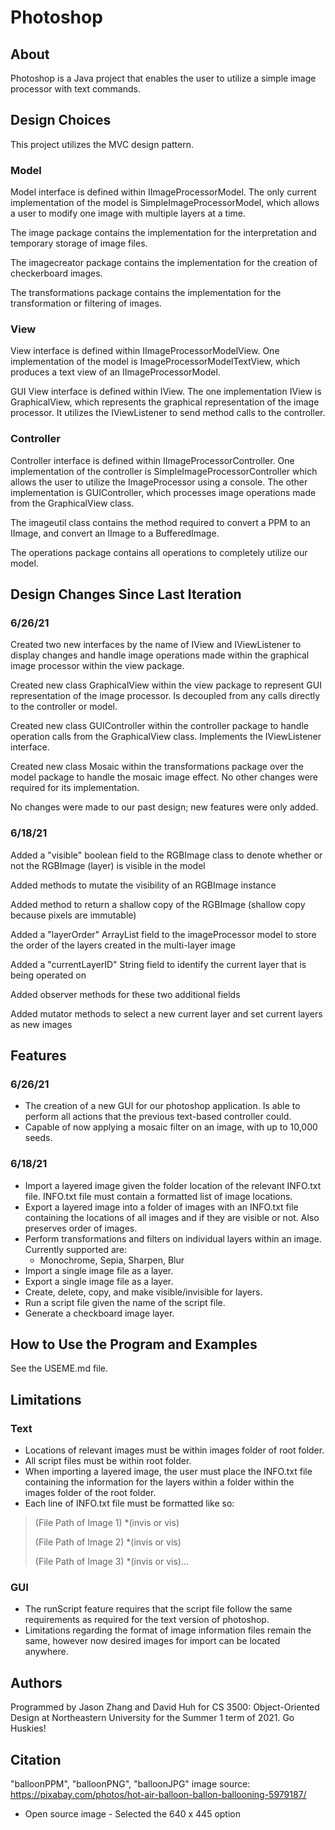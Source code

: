 # Photoshop

## About

Photoshop is a Java project that enables the user to utilize a simple image processor with text
commands.

## Design Choices

This project utilizes the MVC design pattern.

### Model

Model interface is defined within IImageProcessorModel. The only current implementation of the model
is SimpleImageProcessorModel, which allows a user to modify one image with multiple layers at a
time.

The image package contains the implementation for the interpretation and temporary storage of image
files.

The imagecreator package contains the implementation for the creation of checkerboard images.

The transformations package contains the implementation for the transformation or filtering of
images.

### View

View interface is defined within IImageProcessorModelView. One implementation of the
model is ImageProcessorModelTextView, which produces a text view of an IImageProcessorModel.

GUI View interface is defined within IView. The one implementation IView is GraphicalView, 
which represents the graphical representation of the image processor. It utilizes the IViewListener
to send method calls to the controller.

### Controller

Controller interface is defined within IImageProcessorController. One implementation of
the controller is SimpleImageProcessorController which allows the user to utilize the ImageProcessor
using a console. The other implementation is GUIController, which processes image operations made
from the GraphicalView class.

The imageutil class contains the method required to convert a PPM to an IImage, and convert an
IImage to a BufferedImage.

The operations package contains all operations to completely utilize our model.

## Design Changes Since Last Iteration

### 6/26/21

Created two new interfaces by the name of IView and IViewListener to display changes and
handle image operations made within the graphical image processor within the view package.

Created new class GraphicalView within the view package to represent GUI representation of 
the image processor. Is decoupled from any calls directly to the controller or model. 

Created new class GUIController within the controller package to handle operation calls from 
the GraphicalView class. Implements the IViewListener interface.

Created new class Mosaic within the transformations package over the model package to 
handle the mosaic image effect. No other changes were required for its implementation.

No changes were made to our past design; new features were only added.



### 6/18/21

Added a "visible" boolean field to the RGBImage class to denote whether or not the RGBImage (layer)
is visible in the model

Added methods to mutate the visibility of an RGBImage instance

Added method to return a shallow copy of the RGBImage (shallow copy because pixels are immutable)

Added a "layerOrder" ArrayList<String> field to the imageProcessor model to store the order of the
layers created in the multi-layer image

Added a "currentLayerID" String field to identify the current layer that is being operated on

Added observer methods for these two additional fields

Added mutator methods to select a new current layer and set current layers as new images

## Features

### 6/26/21
- The creation of a new GUI for our photoshop application. Is able to perform 
all actions that the previous text-based controller could.
- Capable of now applying a mosaic filter on an image, with up to 10,000 seeds.

### 6/18/21
- Import a layered image given the folder location of the relevant INFO.txt file. INFO.txt file must
  contain a formatted list of image locations.
- Export a layered image into a folder of images with an INFO.txt file containing the locations of
  all images and if they are visible or not. Also preserves order of images.
- Perform transformations and filters on individual layers within an image. Currently supported are:
    - Monochrome, Sepia, Sharpen, Blur
- Import a single image file as a layer.
- Export a single image file as a layer.
- Create, delete, copy, and make visible/invisible for layers.
- Run a script file given the name of the script file.
- Generate a checkboard image layer.

## How to Use the Program and Examples

See the USEME.md file.

## Limitations

### Text 
- Locations of relevant images must be within images folder of root folder.
- All script files must be within root folder.
- When importing a layered image, the user must place the INFO.txt file containing the information
  for the layers within a folder within the images folder of the root folder.
- Each line of INFO.txt file must be formatted like so:

> (File Path of Image 1) *(invis or vis)
>
>  (File Path of Image 2) *(invis or vis)
>
> (File Path of Image 3) *(invis or vis)...

### GUI
- The runScript feature requires that the script file follow the same requirements as 
required for the text version of photoshop.
- Limitations regarding the format of image information files remain the same, however 
now desired images for import can be located anywhere.

## Authors

Programmed by Jason Zhang and David Huh for CS 3500: Object-Oriented Design at Northeastern
University for the Summer 1 term of 2021. Go Huskies!

## Citation

"balloonPPM", "balloonPNG", "balloonJPG" image source:
https://pixabay.com/photos/hot-air-balloon-ballon-ballooning-5979187/

- Open source image - Selected the 640 x 445 option
